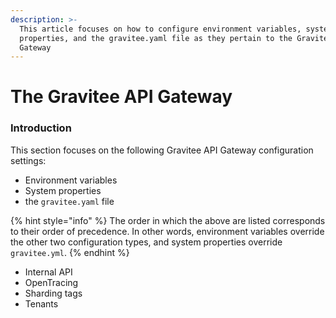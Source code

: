 ```yaml
---
description: >-
  This article focuses on how to configure environment variables, system
  properties, and the gravitee.yaml file as they pertain to the Gravitee API
  Gateway
---
```


# The Gravitee API Gateway

### Introduction

This section focuses on the following Gravitee API Gateway configuration settings:&#x20;

* Environment variables
* System properties
* the `gravitee.yaml` file

{% hint style="info" %}
The order in which the above are listed corresponds to their order of precedence. In other words, environment variables override the other two configuration types, and system properties override `gravitee.yml`.
{% endhint %}

* Internal API
* OpenTracing
* Sharding tags
* Tenants
